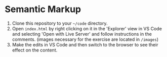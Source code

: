 # Semantic Markup

1. Clone this repository to your `~/code` directory.
1. Open `index.html` by right clicking on it in the 'Explorer' view in VS Code and selecting 'Open with Live Server' and follow instructions in the comments. (images necessary for the exercise are located in `/images`)
1. Make the edits in VS Code and then switch to the browser to see their effect on the content.